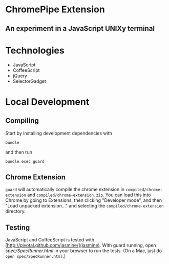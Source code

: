 # ChromePipe Extension

## An experiment in a JavaScript UNIXy terminal

# Technologies

* JavaScript
* CoffeeScript
* jQuery
* SelectorGadget

# Local Development

## Compiling

Start by installing development dependencies with

    bundle

and then run

    bundle exec guard

## Chrome Extension

`guard` will automatically compile the chrome extension in `compiled/chrome-extension` and `compiled/chrome-extension.zip`.  You can load this into Chrome by going to Extensions, then clicking "Developer mode", and then "Load unpacked extension..." and selecting the `compiled/chrome-extension` directory.

## Testing

JavaScript and CoffeeScript is tested with [http://pivotal.github.com/jasmine/](jasmine).  With guard running,
open _spec/SpecRunner.html_ in your browser to run the tests.  (On a Mac, just do `open spec/SpecRunner.html`.)
